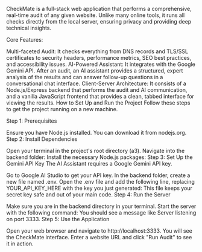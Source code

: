CheckMate is a full-stack web application that performs a comprehensive, real-time audit of any given website. Unlike many online tools, it runs all checks directly from the local server, ensuring privacy and providing deep technical insights.

Core Features:

Multi-faceted Audit: It checks everything from DNS records and TLS/SSL certificates to security headers, performance metrics, SEO best practices, and accessibility issues.
AI-Powered Assistant: It integrates with the Google Gemini API. After an audit, an AI assistant provides a structured, expert analysis of the results and can answer follow-up questions in a conversational chat interface.
Client-Server Architecture: It consists of a Node.js/Express backend that performs the audit and AI communication, and a vanilla JavaScript frontend that provides a clean, tabbed interface for viewing the results.
How to Set Up and Run the Project
Follow these steps to get the project running on a new machine.

Step 1: Prerequisites

Ensure you have Node.js installed. You can download it from nodejs.org.
Step 2: Install Dependencies

Open your terminal in the project's root directory (a3).
Navigate into the backend folder:
Install the necessary Node.js packages:
Step 3: Set Up the Gemini API Key The AI Assistant requires a Google Gemini API key.

Go to Google AI Studio to get your API key.
In the backend folder, create a new file named .env.
Open the .env file and add the following line, replacing YOUR_API_KEY_HERE with the key you just generated:
This file keeps your secret key safe and out of your main code.
Step 4: Run the Server

Make sure you are in the backend directory in your terminal.
Start the server with the following command:
You should see a message like Server listening on port 3333.
Step 5: Use the Application

Open your web browser and navigate to http://localhost:3333.
You will see the CheckMate interface. Enter a website URL and click "Run Audit" to see it in action.
